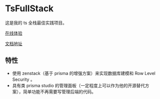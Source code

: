 # TsFullStack

这是我的 ts 全栈最佳实践项目。

[在线体验](http://tsfullstack.heartstack.space/)

[文档地址](https://shenzilong.cn/index/TsFullStack.html#20250413211142-d533spm)

## 特性

- 使用 zenstack（基于 prisma 的增强方案）来实现数据库建模和 Row Level Security 。
- 具有类 prisma studio 的管理面板（一定程度上可以作为他的开源替代方案），简单功能不再需要写管理后端的代码。
